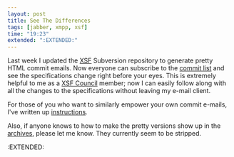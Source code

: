 ```yaml
---
layout: post
title: See The Differences
tags: [jabber, xmpp, xsf]
time: "19:23"
extended: ":EXTENDED:"
---
```


Last week I updated the [XSF](http://www.xmpp.org) Subversion repository to generate pretty HTML commit emails.  Now everyone can subscribe to the [commit list](http://mail.jabber.org/mailman/listinfo/xmpp-commits) and see the specifications change right before your eyes.  This is extremely helpful to me as a [XSF Council](http://xmpp.org/council/) member; now I can easily follow along with all the changes to the specifications without leaving my e-mail client.

For those of you who want to similarly empower your own commit e-mails, I've written up [instructions](https://metajack.im/2008/09/06/power-up-your-commit-e-mails/).

Also, if anyone knows to how to make the pretty versions show up in the [archives](http://mail.jabber.org/pipermail/xmpp-commits/), please let me know.  They currently seem to be stripped.

:EXTENDED:


